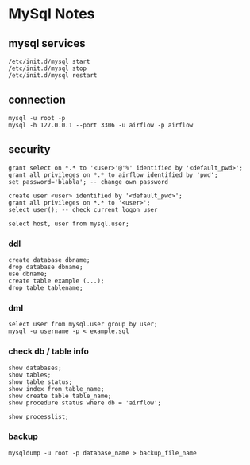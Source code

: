 # MySql Notes

## mysql services
```
/etc/init.d/mysql start
/etc/init.d/mysql stop
/etc/init.d/mysql restart
```

## connection
```
mysql -u root -p
mysql -h 127.0.0.1 --port 3306 -u airflow -p airflow
```

## security
```
grant select on *.* to '<user>'@'%' identified by '<default_pwd>';
grant all privileges on *.* to airflow identified by 'pwd';
set password='blabla'; -- change own password

create user <user> identified by '<default_pwd>';
grant all privileges on *.* to '<user>';
select user(); -- check current logon user

select host, user from mysql.user;
```

### ddl
```
create database dbname;
drop database dbname;
use dbname;
create table example (...);
drop table tablename;
```

### dml
```
select user from mysql.user group by user;
mysql -u username -p < example.sql
```

### check db / table info
```
show databases;
show tables;
show table status;
show index from table_name;
show create table table_name;
show procedure status where db = 'airflow';

show processlist;
```

### backup
```
mysqldump -u root -p database_name > backup_file_name
```
